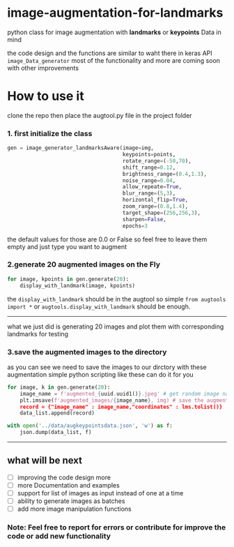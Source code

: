 # image-augmentation-for-landmarks
python class for image augmentation with **landmarks** or **keypoints** Data in mind

the code design and the functions are similar to waht there in keras API `image_Data_generator` 
most of the functionality and more are coming soon with other improvements

# How to use it 
clone the repo then place the augtool.py file in the project folder

### 1. first initialize the class 
```python
gen = image_generator_landmarksAware(image=img,
                                     keypoints=points,
                                     rotate_range=(-50,70),
                                     shift_range=0.12,
                                     brightness_range=(0.4,1.3),   
                                     noise_range=0.04,
                                     allow_repeate=True,
                                     blur_range=(5,3),
                                     horizontal_flip=True,
                                     zoom_range=(0.8,1.4),
                                     target_shape=(256,256,3),
                                     sharpen=False,
                                     epochs=3
```
the default values for those are 0.0 or False so feel free to leave them empty and just type you want to augment 

### 2.generate 20 augmented images on the Fly
```python 
for image, kpoints in gen.generate(20):
    display_with_landmark(image, kpoints)
```

the ``display_with_landmark`` should be in the augtool so simple `from augtools import *`
or `augtools.display_with_landmark` should be enough.
<hr>
what we just did is generating 20 images and plot them with corresponding landmarks for testing

### 3.save the augmented images to the directory
as you can see we need to save the images to our dirctory with these augmentation
simple python scripting like these can do it for you 
```python
for image, k in gen.generate(20):
    image_name = f'augmented_{uuid.uuid1()}.jpeg' # get random image name
    plt.imsave(f'augmented_images/{image_name}, img) # save the augmented image
    record = {"image_name" : image_name,"coordinates" : lms.tolist()}
    data_list.append(record)

with open('../data/augkeypointsdata.json', 'w') as f:
    json.dump(data_list, f)
```
 
<hr> 

## what will be next
-[ ] improving the code design more
-[ ] more Documentation and examples
-[ ] support for list of images as input instead of one at a time  
-[ ] ability to generate images as batches
-[ ] add more image manipulation functions

### Note: Feel free to report for errors or contribute for improve the code or add new functionality

